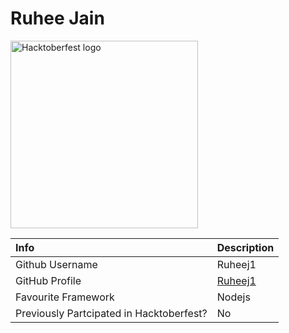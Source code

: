 # Ruhee Jain

<img height=300 width=300 src="https://raw.githubusercontent.com/WomenWhoCodeDelhi/Hacktoberfest2020/main/images/Icon.png" alt="Hacktoberfest logo">

|   Info            | Description   | 
| :---              |    :---       |    
| Github Username   | Ruheej1   | 
| GitHub Profile    | [Ruheej1](https://github.com/Ruheej1)|
| Favourite Framework | Nodejs |
| Previously Partcipated in Hacktoberfest? | No |
